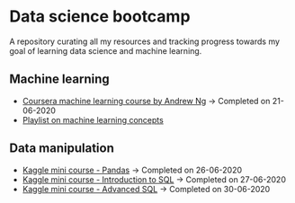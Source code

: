 # Data science bootcamp

A repository curating all my resources and tracking progress towards my goal of learning data science and machine learning.

## Machine learning

- [Coursera machine learning course by Andrew Ng](https://www.coursera.org/learn/machine-learning/home/welcome) -> Completed on 21-06-2020
- [Playlist on machine learning concepts](https://www.youtube.com/playlist?list=PL_onPhFCkVQhUzcTVgQiC8W2ShZKWlm0s)

## Data manipulation

* [Kaggle mini course - Pandas](https://www.kaggle.com/learn/pandas) -> Completed on 26-06-2020
* [Kaggle mini course - Introduction to SQL](https://www.kaggle.com/learn/intro-to-sql) -> Completed on 27-06-2020
* [Kaggle mini course - Advanced SQL](https://www.kaggle.com/learn/advanced-sql) -> Completed on 30-06-2020
  